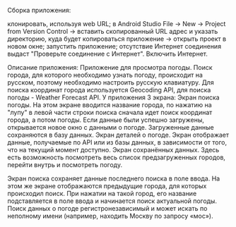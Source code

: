 Сборка приложения:

клонировать, используя web URL;
в Android Studio File -> New -> Project from Version Control -> вставить скопированный URL адрес и указать директорию, куда будет копироваться приложение -> открыть проект в новом окне;
запустить приложение;
отсутствие Интернет соединения выдаст "Проверьте соединение с Интернет". Включить Интернет.

Описание приложения:
Приложение для просмотра погоды. Поиск города, для которого необходимо узнать погоду, происходит на русском, поэтому необходимо настроить русскую клавиатуру. Для поиска координат города используется Geocoding API,
для поиска погоды - Weather Forecast API. У приложения 3 экрана:
Экран поиска погоды. На этом экране вводится название города, по нажатию на "лупу" в левой части строки поиска сначала идет поиск координат города, а потом погоды. Если данные были успешно загружены, открывается
новое окно с данными о погоде. Загруженные данные сохраняются в базу данных.
Экран деталей о погоде. Экран отображает данные, получаемые по API или из базы данных, в зависимости от того, что на текущий момент доступно.
Экран сохранённых данных. Здесь есть возможность посмотреть весь список предзагруженных городов, перейти внутрь и посмотреть погоду.

Экран поиска сохраняет данные последнего поиска в поле ввода. На этом же экране отображаются предыдущие города, для которых происходил поиск. При нажатии на такой город, его название подставляется в поле ввода
и начинается поиск актуальной погоды. Поиск данных о погоде регистронезависимый и может искать по неполному имени (например, находить Москву по запросу «мос»).
